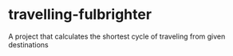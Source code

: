 # travelling-fulbrighter
A project that calculates the shortest cycle of traveling from given destinations
